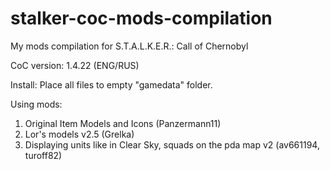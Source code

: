 # stalker-coc-mods-compilation
My mods compilation for S.T.A.L.K.E.R.: Call of Chernobyl

CoC version: 1.4.22 (ENG/RUS)

Install: Place all files to empty "gamedata" folder.

Using mods:
1. Original Item Models and Icons (Panzermann11)
2. Lor's models v2.5 (Grelka)
3. Displaying units like in Clear Sky, squads on the pda map v2 (av661194, turoff82)